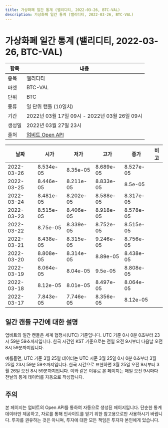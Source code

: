 ```yaml
---
title: 가상화폐 일간 통계 (밸리디티, 2022-03-26, BTC-VAL)
description: 가상화폐 일간 통계 (밸리디티, 2022-03-26, BTC-VAL)
---
```



가상화폐 일간 통계 (밸리디티, 2022-03-26, BTC-VAL)
===

|항목|내용|
|--|--|
|종목|밸리디티|
|마켓|BTC-VAL|
|단위|BTC|
|종류|일 단위 캔들 (10일치)|
|기간|2022년 03월 17일 09시 - 2022년 03월 26일 09시|
|생성일|2022년 03월 27일 23시|
|출처|[업비트 Open API](https://docs.upbit.com)|


|날짜|시가|저가|고가|종가|비고|
|--|--|--|--|--|--|
|2022-03-26|8.534e-05|8.35e-05|8.689e-05|8.527e-05|    |
|2022-03-25|8.446e-05|8.211e-05|8.833e-05|8.5e-05|    |
|2022-03-24|8.481e-05|8.202e-05|8.588e-05|8.317e-05|    |
|2022-03-23|8.515e-05|8.406e-05|8.918e-05|8.578e-05|    |
|2022-03-22|8.75e-05|8.339e-05|8.752e-05|8.515e-05|    |
|2022-03-21|8.438e-05|8.315e-05|9.246e-05|8.756e-05|    |
|2022-03-20|8.808e-05|8.314e-05|8.89e-05|8.438e-05|    |
|2022-03-19|8.064e-05|8.04e-05|9.5e-05|8.808e-05|    |
|2022-03-18|8.12e-05|8.01e-05|8.497e-05|8.064e-05|    |
|2022-03-17|7.843e-05|7.746e-05|8.356e-05|8.12e-05|    |


일간 캔들 구간에 대한 설명
---


업비트의 일간 캔들은 세계 협정시(UTC) 기준입니다. 
UTC 기준 0시 0분 0초부터 23시 59분 59초까지입니다. 
한국 시간인 KST 기준으로는 전일 오전 9시부터 다음날 오전 8시 59분까지입니다. 


예를들면, UTC 기준 3월 25일 데이터는 UTC 시준 3월 25일 0시 0분 0초부터 3월 25일 23시 59분 59초까지입니다. 
한국 시간으로 표현하면 3월 25일 오전 9시부터 3월 26일 오전 8시 59분까지입니다. 
이와 같은 이유로 본 페이지는 매일 오전 9시마다 전날의 통계 데이터를 자동으로 작성합니다. 


주의
---


본 페이지는 업비트의 Open API를 통하여 자동으로 생성된 페이지입니다. 
단순한 통계 데이터만 제공하고, 자료를 통해 인사이트를 얻기 위한 참고용으로만 사용하시기 바랍니다. 
투자를 권유하는 것은 아니며, 투자에 대한 모든 책임은 투자자 본인에게 있습니다. 
